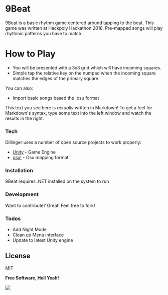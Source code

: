 # 9Beat

9Beat is a basic rhythm game centered around tapping to the beat. This game was written at Hackpoly Hackathon 2018. Pre-mapped songs will play rhythmic patterns you have to match.

# How to Play

  - You will be presented with a 3x3 grid which will have incoming squares.
  - Simple tap the relative key on the numpad when the incoming square matches the edges of the primary square

You can also:
  - Import basic songs based the .osu format

This text you see here is *actually* written in Markdown! To get a feel for Markdown's syntax, type some text into the left window and watch the results in the right.

### Tech

Dillinger uses a number of open source projects to work properly:

* [Unity] - Game Engine
* [osu!] - Osu mapping format

### Installation

9Beat requires .NET installed on the system to run

### Development

Want to contribute? Great! Feel free to fork!




### Todos

 - Add Night Mode
 - Clean up Menu interface
 - Update to latest Unity engine

License
----

MIT


**Free Software, Hell Yeah!**

[//]: # (These are reference links used in the body of this note and get stripped out when the markdown processor does its job. There is no need to format nicely because it shouldn't be seen. Thanks SO - http://stackoverflow.com/questions/4823468/store-comments-in-markdown-syntax)


   [Unity]: <https://unity3d.com/>
   [osu!]: <https://osu.ppy.sh/home>

[![](https://i.gyazo.com/1797bca7f71522018502e112d4988001.png)](https://nodesource.com/products/nsolid)
